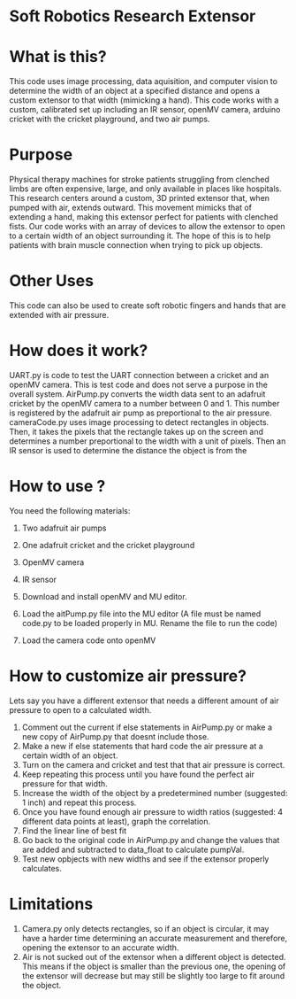 # Soft Robotics Research Extensor

# What is this?

This code uses image processing, data aquisition, and computer vision to determine the width of an object at a specified distance and opens a custom extensor to that width (mimicking a hand). This code works with a custom, calibrated set up including an IR sensor, openMV camera, arduino cricket with the cricket playground, and two air pumps. 

# Purpose 

Physical therapy machines for stroke patients struggling from clenched limbs are often expensive, large, and only available in places like hospitals. This research centers around a custom, 3D printed extensor that, when pumped with air, extends outward. This movement mimicks that of extending a hand, making this extensor perfect for patients with clenched fists. Our code works with an array of devices to allow the extensor to open to a certain width of an object surrounding it. The hope of this is to help patients with brain muscle connection when trying to pick up objects. 

# Other Uses

This code can also be used to create soft robotic fingers and hands that are extended with air pressure.

# How does it work?

UART.py is code to test the UART connection between a cricket and an openMV camera. This is test code and does not serve a purpose in the overall system.
AirPump.py converts the width data sent to an adafruit cricket by the openMV camera to a number between 0 and 1. This number is registered by the adafruit air pump as preportional to the air pressure.
cameraCode.py uses image processing to detect rectangles in objects. Then, it takes the pixels that the rectangle takes up on the screen and determines a number preportional to the width with a unit of pixels. Then an IR sensor is used to determine the distance the object is from the 

# How to use ?

You need the following materials:
1. Two adafruit air pumps
2. One adafruit cricket and the cricket playground
3. OpenMV camera
4. IR sensor

1. Download and install openMV and MU editor.
2. Load the aitPump.py file into the MU editor (A file must be named code.py to be loaded properly in MU. Rename the file to run the code)
3. Load the camera code onto openMV

# How to customize air pressure?

Lets say you have a different extensor that needs a different amount of air pressure to open to a calculated width. 

1. Comment out the current if else statements in AirPump.py or make a new copy of AirPump.py that doesnt include those.
2. Make a new if else statements that hard code the air pressure at a certain width of an object.
3. Turn on the camera and cricket and test that that air pressure is correct.
4. Keep repeating this process until you have found the perfect air pressure for that width.
5. Increase the width of the object by a predetermined number (suggested: 1 inch) and repeat this process.
6. Once you have found enough air pressure to width ratios (suggested: 4 different data points at least), graph the correlation.
7. Find the linear line of best fit
8. Go back to the original code in AirPump.py and change the values that are added and subtracted to data_float to calculate pumpVal.
9. Test new opbjects with new widths and see if the extensor properly calculates.

# Limitations 
1. Camera.py only detects rectangles, so if an object is circular, it may have a harder time determining an accurate measurement and therefore, opening the extensor to an accurate width. 
2. Air is not sucked out of the extensor when a different object is detected. This means if the object is smaller than the previous one, the opening of the extensor will decrease but may still be slightly too large to fit around the object. 
